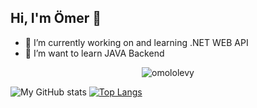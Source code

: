 ## Hi, I'm Ömer 👋

- 🔭 I’m currently working on and learning .NET WEB API
- 🌱 I’m want to learn JAVA Backend


<p align="center"> <img src="https://komarev.com/ghpvc/?username=zeymer1309&label=Profile%20viewers:&color=FE7A16&style=for-the-badge" alt="omololevy" /> </p>

![My GitHub stats](https://github-readme-stats.vercel.app/api?username=zeymer1309&show_icons=true&theme=radical)
[![Top Langs](https://github-readme-stats.vercel.app/api/top-langs/?username=zeymer1309&layout=compact&theme=radical)](https://github.com/anuraghazra/github-readme-stats)



<!--
**ZeyMer1309/ZeyMer1309** is a ✨ _special_ ✨ repository because its `README.md` (this file) appears on your GitHub profile.

Here are some ideas to get you started:

- 🔭 I’m currently working on ...
- 🌱 I’m currently learning ...
- 👯 I’m looking to collaborate on ...
- 🤔 I’m looking for help with ...
- 💬 Ask me about ...
- 📫 How to reach me: ...
- 😄 Pronouns: ...
- ⚡ Fun fact: ...
-->
